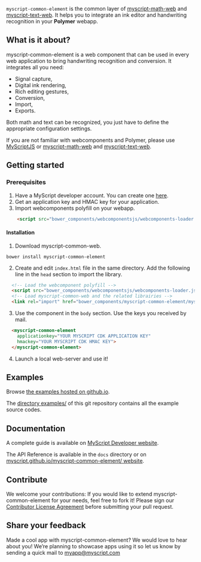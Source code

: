`myscript-common-element` is the common layer of [myscript-math-web](https://github.com/MyScript/myscript-math-web) and [myscript-text-web](https://github.com/MyScript/myscript-text-web). 
It helps you to integrate an ink editor and handwriting recognition in your **Polymer** webapp.
 
## What is it about?

myscript-common-element is a web component that can be used in every web application to bring handwriting recognition and conversion. It integrates all you need:
* Signal capture,
* Digital ink rendering,
* Rich editing gestures,
* Conversion,
* Import,
* Exports.

Both math and text can be recognized, you just have to define the appropriate configuration settings.

If you are not familiar with webcomponents and Polymer, please use [MyScriptJS](https://github.com/MyScript/MyScriptJS) or [myscript-math-web](https://github.com/MyScript/myscript-math-web) and [myscript-text-web](https://github.com/MyScript/myscript-text-web).  

## Getting started

### Prerequisites

1. Have a MyScript developer account. You can create one [here](https://dev.myscript.com/).
2. Get an application key and HMAC key for your application.
3. Import webcomponents polyfill on your webapp.

```html
    <script src="bower_components/webcomponentsjs/webcomponents-loader.js"></script>
```
 
#### Installation
  
1. Download myscript-common-web.
```shell
bower install myscript-common-element
```

2. Create and edit `index.html` file in the same directory. Add the following line in the `head` section to import the library.
```html
  <!-- Load the webcomponent polyfill -->
  <script src="bower_components/webcomponentsjs/webcomponents-loader.js"></script>
  <!-- Load myscript-common-web and the related librairies -->
  <link rel="import" href="bower_components/myscript-common-element/myscript-common-element.html">
```

3. Use the component in the `body` section. Use the keys you received by mail.
```html
  <myscript-common-element
    applicationkey="YOUR MYSCRIPT CDK APPLICATION KEY"
    hmackey="YOUR MYSCRIPT CDK HMAC KEY">
  </myscript-common-element>
```

4. Launch a local web-server and use it!


## Examples

Browse [the examples hosted on github.io](https://myscript.github.io/myscript-common-element/components/myscript-common-element/#/elements/myscript-common-element/demos/other-demonstrations).

The [directory examples/](/examples) of this git repository contains all the example source codes. 

## Documentation

A complete guide is available on [MyScript Developer website](https://developer.myscript.com/docs/interactive-ink/1.0/web/web-components/common-element/).

The API Reference is available in the `docs` directory or on [myscript.github.io/myscript-common-element/ website](https://myscript.github.io/myscript-common-element/).

## Contribute

We welcome your contributions:
If you would like to extend myscript-common-element for your needs, feel free to fork it!
Please sign our [Contributor License Agreement](CONTRIBUTING.md) before submitting your pull request.

## Share your feedback

Made a cool app with myscript-common-element? We would love to hear about you!
We’re planning to showcase apps using it so let us know by sending a quick mail to [myapp@myscript.com](mailto://myapp@myscript.com)
